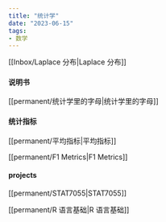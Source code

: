 ```yaml
---
title: "统计学"
date: "2023-06-15"
tags:
- 数学
---
```


[[Inbox/Laplace 分布|Laplace 分布]]

#### 说明书

[[permanent/统计学里的字母|统计学里的字母]]

#### 统计指标
[[permanent/平均指标|平均指标]]

[[permanent/F1 Metrics|F1 Metrics]]

#### projects

[[permanent/STAT7055|STAT7055]]

[[permanent/R 语言基础|R 语言基础]]